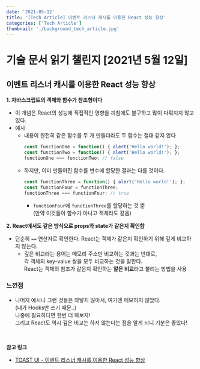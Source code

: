 ```yaml
---
date: '2021-05-12'
title: '[Tech Article] 이벤트 리스너 캐시를 이용한 React 성능 향상'
categories: ['Tech Article']
thumbnail: './background_tech_article.jpg'
---
```


# 기술 문서 읽기 챌린지 [2021년 5월 12일]

## **이벤트 리스너 캐시를 이용한 React 성능 향상**

**1. 자바스크립트의 객체와 함수가 참조형이다**  
- 이 개념은 React의 성능에 직접적인 영향을 끼침에도 불구하고 많이 다뤄지지 않고 있다.
- 예시
    - 내용이 완전히 같은 함수를 두 개 만들더라도 두 함수는 절대 같지 않다
        ```js
        const functionOne = function() { alert('Hello world!'); };
        const functionTwo = function() { alert('Hello world!'); };
        functionOne === functionTwo; // false
        ```
    - 하지만, 이미 만들어진 함수를 변수에 할당한 결과는 다를 것이다.
        ```js
        const functionThree = function() { alert('Hello world!'); };
        const functionFour = functionThree;
        functionThree === functionFour; // true
        ```
        - `functionFour`에 `functionThree`를 할당하는 것 뿐  
            (만약 이것들이 함수가 아니고 객체라도 같음)

**2. React에서도 같은 방식으로 props와 state가 같은지 확인함**  
- 단순히 `==` 연산자로 확인한다. React는 객체가 같은지 확인하기 위해 깊게 비교하지 않는다.
    - 깊은 비교라는 용어는 메모리 주소만 비교하는 것과는 반대로,  
        각 객체의 key-value 쌍을 모두 비교하는 것을 말한다.  
        React는 객체의 참조가 같은지 확인하는 **얕은 비교**라고 불리는 방법을 사용

### 느낀점

-   나머지 예시나 그런 것들은 와닿지 않아서, 여기엔 메모하지 않았다.  
    (내가 Hooks만 쓰기 때문..)  
    나중에 필요하다면 한번 더 봐보자!  
    그리고 React도 역시 깊은 비교는 하지 않는다는 점을 알게 되니 기분은 좋았다!

<br/>

**참고 링크**

-   [TOAST UI - 이벤트 리스너 캐시를 이용한 React 성능 향상](https://ui.toast.com/weekly-pick/ko_20180911)
